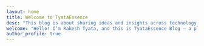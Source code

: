 ```yaml
---
layout: home
title: Welcome to TyataEssence
desc: "This blog is about sharing ideas and insights across technology, personal growth, and trending topics. It’s about creating a space where readers can slow down, think clearly, and discover meaningful perspectives in a fast-moving world."
welcome: "Hello! I’m Rakesh Tyata, and this is TyataEssence Blog — a place to explore thoughtful tutorials, personal reflections, and emerging trends in tech and society. Dive in to discover ideas that simplify complexity and spark curiosity. I hope you find something that inspires or helps you today!"
author_profile: true
---
```




